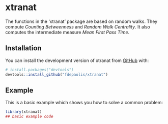 
<!-- README.md is generated from README.Rmd. Please edit that file -->

# xtranat

<!-- badges: start -->
<!-- badges: end -->

The functions in the ‘xtranat’ package are based on random walks. They
compute *Counting Betweenness* and *Random Walk Centrality*. It also
computes the intermediate measure *Mean First Pass Time*.

## Installation

You can install the development version of xtranat from
[GitHub](https://github.com/) with:

``` r
# install.packages("devtools")
devtools::install_github("fdepaolis/xtranat")
```

## Example

This is a basic example which shows you how to solve a common problem:

``` r
library(xtranat)
## basic example code
```
